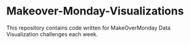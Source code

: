 # Makeover-Monday-Visualizations

This repository contains code written for MakeOverMonday Data Visualization challenges each week.

